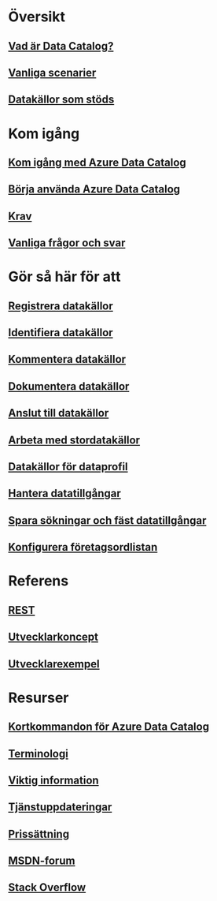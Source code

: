 # Översikt
## [Vad är Data Catalog?](data-catalog-what-is-data-catalog.md)
## [Vanliga scenarier](data-catalog-common-scenarios.md)
## [Datakällor som stöds](data-catalog-dsr.md)

# Kom igång
## [Kom igång med Azure Data Catalog](data-catalog-get-started.md)
## [Börja använda Azure Data Catalog](data-catalog-adopting-data-catalog.md)
## [Krav](data-catalog-prerequisites.md)
## [Vanliga frågor och svar](data-catalog-frequently-asked-questions.md)

# Gör så här för att
## [Registrera datakällor](data-catalog-how-to-register.md)
## [Identifiera datakällor](data-catalog-how-to-discover.md)
## [Kommentera datakällor](data-catalog-how-to-annotate.md)
## [Dokumentera datakällor](data-catalog-how-to-documentation.md)
## [Anslut till datakällor](data-catalog-how-to-connect.md)
## [Arbeta med stordatakällor](data-catalog-how-to-big-data.md)
## [Datakällor för dataprofil](data-catalog-how-to-data-profile.md)
## [Hantera datatillgångar](data-catalog-how-to-manage.md)
## [Spara sökningar och fäst datatillgångar](data-catalog-how-to-save-pin.md)
## [Konfigurera företagsordlistan](data-catalog-how-to-business-glossary.md)

# Referens
## [REST](/rest/api/datacatalog/)
## [Utvecklarkoncept](data-catalog-developer-concepts.md)
## [Utvecklarexempel](data-catalog-samples.md)

# Resurser
## [Kortkommandon för Azure Data Catalog](data-catalog-keyboard-shortcuts.md)
## [Terminologi](data-catalog-terminology.md)
## [Viktig information](data-catalog-whats-new.md)
## [Tjänstuppdateringar](https://azure.microsoft.com/updates/?product=data-catalog)
## [Prissättning](https://azure.microsoft.com/pricing/details/data-catalog/)
## [MSDN-forum](https://social.msdn.microsoft.com/Forums/en-US/home?forum=azuredatacatalog)
## [Stack Overflow](http://stackoverflow.com/questions/tagged/azure-data-catalog)


<!--HONumber=Feb17_HO1-->


